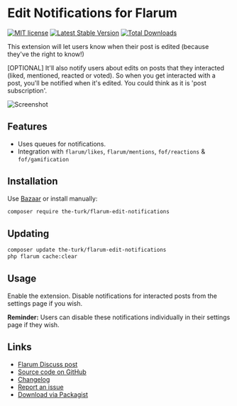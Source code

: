 # Edit Notifications for Flarum

[![MIT license](https://img.shields.io/badge/license-MIT-blue.svg)](https://github.com/the-turk/flarum-edit-notifications/blob/master/LICENSE) [![Latest Stable Version](https://img.shields.io/packagist/v/the-turk/flarum-edit-notifications.svg)](https://packagist.org/packages/the-turk/flarum-edit-notifications) [![Total Downloads](https://img.shields.io/packagist/dt/the-turk/flarum-edit-notifications.svg)](https://packagist.org/packages/the-turk/flarum-edit-notifications)

This extension will let users know when their post is edited (because they've the right to know!)

[OPTIONAL] It'll also notify users about edits on posts that they interacted (liked, mentioned, reacted or voted). So when you get interacted with a post, you'll be notified when it's edited. You could think as it is 'post subscription'.

![Screenshot](https://i.ibb.co/6Wmyz1t/edit-notifications.png)

## Features

- Uses queues for notifications.
- Integration with `flarum/likes`, `flarum/mentions`, `fof/reactions` & `fof/gamification`

## Installation

Use [Bazaar](https://discuss.flarum.org/d/5151) or install manually:

```bash
composer require the-turk/flarum-edit-notifications
```

## Updating

```bash
composer update the-turk/flarum-edit-notifications
php flarum cache:clear
```

## Usage

Enable the extension. Disable notifications for interacted posts from the settings page if you wish.

**Reminder:** Users can disable these notifications individually in their settings page if they wish.

## Links

- [Flarum Discuss post](https://discuss.flarum.org/d/22896-edit-notifications)
- [Source code on GitHub](https://github.com/the-turk/flarum-edit-notifications)
- [Changelog](https://github.com/the-turk/flarum-edit-notifications/blob/master/CHANGELOG.md)
- [Report an issue](https://github.com/the-turk/flarum-edit-notifications/issues)
- [Download via Packagist](https://packagist.org/packages/the-turk/flarum-edit-notifications)

